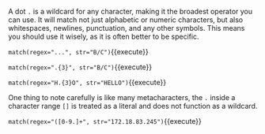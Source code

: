 A dot `.` is a wildcard for any character, making it the broadest operator you can use. It will match not just alphabetic or numeric characters, but also whitespaces, newlines, punctuation, and any other symbols. This means you should use it wisely, as it is often better to be specific. 

`match(regex="...", str="B/C")`{{execute}}

`match(regex=".{3}", str="B/C")`{{execute}}

`match(regex="H.{3}O", str="HELLO")`{{execute}}


One thing to note carefully is like many metacharacters, the `.` inside a character range `[]` is treated as a literal and does not function as a wildcard. 

`match(regex="([0-9.]+", str="172.18.83.245")`{{execute}}